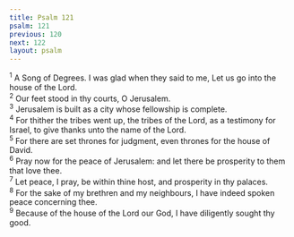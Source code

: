 ```yaml
---
title: Psalm 121
psalm: 121
previous: 120
next: 122
layout: psalm
---
```

<div class="psalm-verse"><sup class="verse-number">1</sup> A Song of Degrees. I was glad when they said to me, Let us go into the house of the Lord. </div><div class="psalm-verse"><sup class="verse-number">2</sup> Our feet stood in thy courts, O Jerusalem. </div><div class="psalm-verse"><sup class="verse-number">3</sup> Jerusalem is built as a city whose fellowship is complete. </div><div class="psalm-verse"><sup class="verse-number">4</sup> For thither the tribes went up, the tribes of the Lord, as a testimony for Israel, to give thanks unto the name of the Lord. </div><div class="psalm-verse"><sup class="verse-number">5</sup> For there are set thrones for judgment, even thrones for the house of David. </div><div class="psalm-verse"><sup class="verse-number">6</sup> Pray now for the peace of Jerusalem: and let there be prosperity to them that love thee. </div><div class="psalm-verse"><sup class="verse-number">7</sup> Let peace, I pray, be within thine host, and prosperity in thy palaces. </div><div class="psalm-verse"><sup class="verse-number">8</sup> For the sake of my brethren and my neighbours, I have indeed spoken peace concerning thee. </div><div class="psalm-verse"><sup class="verse-number">9</sup> Because of the house of the Lord our God, I have diligently sought thy good. </div>